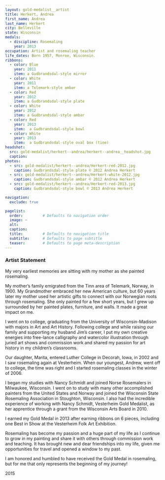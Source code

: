 ```yaml
---
layout: gold-medalist__artist
title: Herkert, Andrea
first_name: Andrea
last_name: Herkert
city: Belleville
state: Wisconsin
medals: 
  - discipline: Rosemaling
    year: 2013
occupation: Artist and rosemaling teacher
life_dates: Born 1957, Monroe, Wisconsin.
ribbons:
  - color: Blue
    year: 2011
    item: a Gudbrandsdal-style mirror
  - color: White
    year: 2011
    item: a Telemark-style ambar
  - color: Red
    year: 2012
    item: a Gudbrandsdal-style plate
  - color: White
    year: 2012
    item: a Gudbrandsdal-style ambar
  - color: Red
    year: 2013
    item:  a Gudbrandsdal-style bowl
  - color: White
    year: 2013
    item:  a Gudbrandsdal-style oval box (tine)
headshot:
  src: gold-medalist/herkert--andrea/herkert--andrea__headshot.jpg
  caption: 
photos:
  - src: gold-medalist/herkert--andrea/Herkert-red-2012.jpg
    caption: Gudbrandsdal-style plate © 2012 Andrea Herkert
  - src: gold-medalist/herkert--andrea/Herkert-white-2012.jpg
    caption: Gudbrandsdal-style ambar © 2012 Andrea Herkert
  - src: gold-medalist/herkert--andrea/Herkert-red-2013.jpg
    caption: Gudbrandsdal-style bowl © 2013 Andrea Herkert

navigation:
  exclude: true

pagelist:
  order:         # Defaults to navigation order  
  image: ~
  alt:
  caption:
  title:         # Defaults to navigation title
  subtitle:      # Defaults to page subtitle
  teaser:        # Defaults to page meta-description  
---
```

### Artist Statement

My very earliest memories are sitting with my mother as she painted rosemaling.

My mother’s family emigrated from the Tinn area of Telemark, Norway, in 1900. My Grandmother embraced her new American culture, but 60 years later my mother used her artistic gifts to connect with our Norwegian roots through rosemaling. She only painted for a few short years, but I grew up surrounded by her painted plates, furniture, and walls. It made a great impact on me.

I went on to college, graduating from the University of Wisconsin-Madison with majors in Art and Art History. Following college and while raising our family and supporting my husband Jim’s career, I put my own creative energies into free-lance calligraphy and watercolor illustration through juried art shows and commission work and shared my passion for art history in my children’s classrooms.

Our daughter, Marita, entered Luther College in Decorah, Iowa, in 2002 and I saw rosemaling again at Vesterheim. When our youngest, Andrew, went off to college, the time was right and I started rosemaling classes in the winter of 2006.

I began my studies with Nancy Schmidt and joined Norse Rosemalers in Milwaukee, Wisconsin. I went on to study with many other accomplished painters from the United States and Norway and joined the Wisconsin State Rosemaling Association in Stoughton, Wisconsin. I also had the incredible experience of working with Nancy Schmidt, Vesterheim Gold Medalist, as her apprentice through a grant from the Wisconsin Arts Board in 2010.

I earned my Gold Medal in 2013 after earning ribbons on 6 pieces, including one Best in Show at the Vesterheim Folk Art Exhibition. 

Rosemaling has become my passion and a huge part of my life as I continue to grow in my painting and share it with others through commission work and teaching. It has brought new and dear friendships into my life, given me opportunities for travel and opened a window to my past.

I am honored and humbled to have received the Gold Medal in rosemaling, but for me that only represents the beginning of my journey!

2015